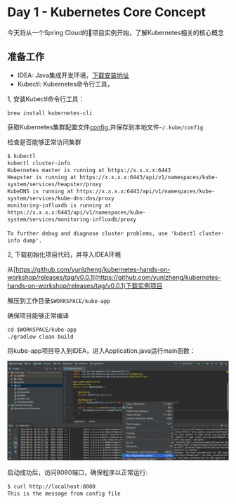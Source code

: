 # Day 1 - Kubernetes Core Concept

今天将从一个Spring Cloud的项目实例开始，了解Kubernetes相关的核心概念

## 准备工作

* IDEA: Java集成开发环境，[下载安装地址](https://www.jetbrains.com/idea/download/#section=mac)
* Kubectl: Kubernetes命令行工具，

1, 安装Kubectl命令行工具：

```
brew install kubernetes-cli
```

获取Kubernetes集群配置文件[config](config),并保存到本地文件`~/.kube/config`

检查是否能够正常访问集群

```
$ kubectl
kubectl cluster-info
Kubernetes master is running at https://x.x.x.x:6443
Heapster is running at https://x.x.x.x:6443/api/v1/namespaces/kube-system/services/heapster/proxy
KubeDNS is running at https://x.x.x.x:6443/api/v1/namespaces/kube-system/services/kube-dns:dns/proxy
monitoring-influxdb is running at https://x.x.x.x:6443/api/v1/namespaces/kube-system/services/monitoring-influxdb/proxy

To further debug and diagnose cluster problems, use 'kubectl cluster-info dump'.
```

2, 下载初始化项目代码，并导入IDEA环境

从[https://github.com/yunlzheng/kubernetes-hands-on-workshop/releases/tag/v0.0.1](https://github.com/yunlzheng/kubernetes-hands-on-workshop/releases/tag/v0.0.1)下载实例项目

解压到工作目录`$WORKSPACE/kube-app`

确保项目能够正常编译

```
cd $WORKSPACE/kube-app
./gradlew clean build
```

将kube-app项目导入到IDEA，进入Application.java运行main函数：

![./images/start-app.png](./images/start-app.png)

启动成功后，访问8080端口，确保程序以正常运行:

```
$ curl http://localhost:8080
This is the message from config file
```